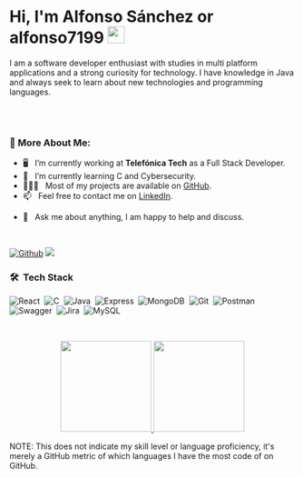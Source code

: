 
# Hi,  I'm Alfonso Sánchez or **alfonso7199** <img src="https://raw.githubusercontent.com/MartinHeinz/MartinHeinz/master/wave.gif" width="30px" height = "30px">


I am a software developer enthusiast with studies in multi platform applications and a strong curiosity for technology. I
have knowledge in Java and always seek to learn about new technologies and programming languages.

<br/>
<br/>
  
### 🧐 More About Me:

- 🖥️ &nbsp; I’m currently working at **Telefónica Tech** as a Full Stack Developer.
- 🌱 &nbsp; I’m currently learning C and Cybersecurity.
- 👩🏻‍💻 &nbsp; Most of my projects are available on [GitHub]((https://github.com/alfonso7199)).
- 📫 &nbsp; Feel free to contact me on [LinkedIn](https://www.linkedin.com/in/alfonso-sanchez2).
<!-- - 📝 &nbsp; Checkout my [resume](https://drive.google.com/file/d/1ZpR5pVBTnl_Qybq7GE3MGy1SB1JehVSE/view?usp=sharing) -->
- 💬 &nbsp; Ask me about anything, I am happy to help and discuss.

<br/>

[![Github](https://img.shields.io/github/followers/alfonso7199?label=Follow&style=social)](https://github.com/alfonso7199)
![](https://visitor-badge.laobi.icu/badge?page_id=alfonso7199.alfonso7199)


### 🛠 &nbsp;Tech Stack

![React](https://img.shields.io/badge/-React-05122A?style=flat&logo=react)&nbsp;
![C](https://img.shields.io/badge/-C-05122A?style=flat&logo=c)&nbsp;
![Java](https://img.shields.io/badge/-Java-05122A?style=flat&logo=java)&nbsp;
![Express](https://img.shields.io/badge/-Express-05122A?style=flat&logo=express)&nbsp;
![MongoDB](https://img.shields.io/badge/-MongoDB-05122A?style=flat&logo=mongodb)&nbsp;
![Git](https://img.shields.io/badge/-Git-05122A?style=flat&logo=git)&nbsp;
![Postman](https://img.shields.io/badge/-Postman-05122A?style=flat&logo=postman)&nbsp;
![Swagger](https://img.shields.io/badge/-Swagger-05122A?style=flat&logo=swagger)&nbsp;
![Jira](https://img.shields.io/badge/-Jira-05122A?style=flat&logo=jira)&nbsp;
![MySQL](https://img.shields.io/badge/-MySQL-05122A?style=flat&logo=mysql)&nbsp;

<!-- ## ⚙️ <b><samp>GitHub Analytics</b></samp>
 -->
<br>
<p align="center">
<a href="https://github.com/alfonso7199">
  <img height="160em" src="https://github-readme-stats.vercel.app/api?username=aalfonso7199&show_icons=true&theme=algolia&include_all_commits=true&count_private=true"/>
  <img height="160em" src="https://github-readme-stats.vercel.app/api/top-langs/?username=alfonso7199&layout=compact&langs_count=8&theme=algolia"/>
  

</a>
</p>


NOTE: This does not indicate my skill level or language proficiency, it's merely a GitHub metric of which languages I have the most code of on GitHub.

